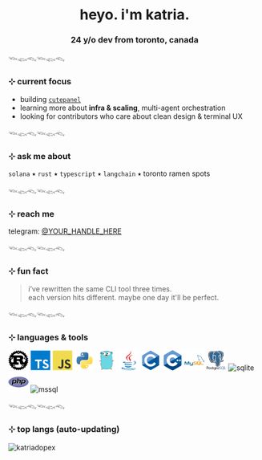 <h1 align="center">heyo. i'm katria.</h1>
<h3 align="center">24 y/o dev from toronto, canada</h3>

𓆝𓆟𓆞𓆝𓆟𓆞

### ⊹ current focus
- building [`cutepanel`](https://github.com/KatriaDopex/Cute-Panel)
- learning more about **infra & scaling**, multi-agent orchestration
- looking for contributors who care about clean design & terminal UX

 𓆝𓆟𓆞𓆝𓆟𓆞

### ⊹ ask me about
`solana` ⭑ `rust` ⭑ `typescript` ⭑ `langchain` ⭑ toronto ramen spots

 𓆝𓆟𓆞𓆝𓆟𓆞

### ⊹ reach me
telegram: [@YOUR_HANDLE_HERE](https://t.me/YOUR_HANDLE_HERE)

  𓆝𓆟𓆞𓆝𓆟𓆞

### ⊹ fun fact
> i’ve rewritten the same CLI tool three times.  
> each version hits different. maybe one day it'll be perfect.

  𓆝𓆟𓆞𓆝𓆟𓆞

### ⊹ languages & tools
<p align="left">
  <img src="https://raw.githubusercontent.com/devicons/devicon/master/icons/rust/rust-plain.svg" alt="rust" width="40" height="40"/>
  <img src="https://raw.githubusercontent.com/devicons/devicon/master/icons/typescript/typescript-original.svg" alt="typescript" width="40" height="40"/>
  <img src="https://raw.githubusercontent.com/devicons/devicon/master/icons/javascript/javascript-original.svg" alt="javascript" width="40" height="40"/>
  <img src="https://raw.githubusercontent.com/devicons/devicon/master/icons/python/python-original.svg" alt="python" width="40" height="40"/>
  <img src="https://raw.githubusercontent.com/devicons/devicon/master/icons/go/go-original.svg" alt="go" width="40" height="40"/>
  <img src="https://raw.githubusercontent.com/devicons/devicon/master/icons/java/java-original.svg" alt="java" width="40" height="40"/>
  <img src="https://raw.githubusercontent.com/devicons/devicon/master/icons/c/c-original.svg" alt="c" width="40" height="40"/>
  <img src="https://raw.githubusercontent.com/devicons/devicon/master/icons/cplusplus/cplusplus-original.svg" alt="cplusplus" width="40" height="40"/>
  <img src="https://raw.githubusercontent.com/devicons/devicon/master/icons/mysql/mysql-original-wordmark.svg" alt="mysql" width="40" height="40"/>
  <img src="https://raw.githubusercontent.com/devicons/devicon/master/icons/postgresql/postgresql-original-wordmark.svg" alt="postgresql" width="40" height="40"/>
  <img src="https://www.vectorlogo.zone/logos/sqlite/sqlite-icon.svg" alt="sqlite" width="40" height="40"/>
  <img src="https://raw.githubusercontent.com/devicons/devicon/master/icons/php/php-original.svg" alt="php" width="40" height="40"/>
  <img src="https://www.svgrepo.com/show/303229/microsoft-sql-server-logo.svg" alt="mssql" width="40" height="40"/>
</p>

  𓆝𓆟𓆞𓆝𓆟𓆞

### ⊹ top langs (auto-updating)
<p>
  <img align="center" src="https://github-readme-stats.vercel.app/api/top-langs?username=katriadopex&show_icons=true&locale=en&layout=compact" alt="katriadopex" />
</p>

